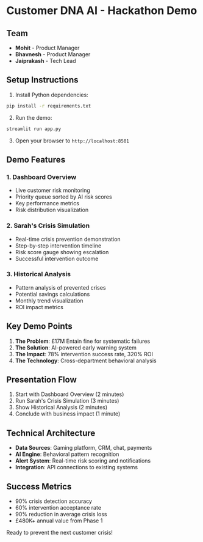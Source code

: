 # Customer DNA AI - Hackathon Demo

## Team
- **Mohit** - Product Manager
- **Bhavnesh** - Product Manager  
- **Jaiprakash** - Tech Lead

## Setup Instructions

1. Install Python dependencies:
```bash
pip install -r requirements.txt
```

2. Run the demo:
```bash
streamlit run app.py
```

3. Open your browser to `http://localhost:8501`

## Demo Features

### 1. Dashboard Overview
- Live customer risk monitoring
- Priority queue sorted by AI risk scores
- Key performance metrics
- Risk distribution visualization

### 2. Sarah's Crisis Simulation
- Real-time crisis prevention demonstration
- Step-by-step intervention timeline
- Risk score gauge showing escalation
- Successful intervention outcome

### 3. Historical Analysis
- Pattern analysis of prevented crises
- Potential savings calculations
- Monthly trend visualization
- ROI impact metrics

## Key Demo Points

1. **The Problem**: £17M Entain fine for systematic failures
2. **The Solution**: AI-powered early warning system
3. **The Impact**: 78% intervention success rate, 320% ROI
4. **The Technology**: Cross-department behavioral analysis

## Presentation Flow

1. Start with Dashboard Overview (2 minutes)
2. Run Sarah's Crisis Simulation (3 minutes)
3. Show Historical Analysis (2 minutes)
4. Conclude with business impact (1 minute)

## Technical Architecture

- **Data Sources**: Gaming platform, CRM, chat, payments
- **AI Engine**: Behavioral pattern recognition
- **Alert System**: Real-time risk scoring and notifications
- **Integration**: API connections to existing systems

## Success Metrics

- 90% crisis detection accuracy
- 60% intervention acceptance rate
- 90% reduction in average crisis loss
- £480K+ annual value from Phase 1

Ready to prevent the next customer crisis!